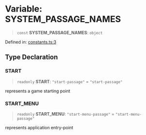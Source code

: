# Variable: SYSTEM\_PASSAGE\_NAMES

> `const` **SYSTEM\_PASSAGE\_NAMES**: `object`

Defined in: [constants.ts:3](https://github.com/laruss/react-text-game/blob/69d70d1469d5c42a37ce3eebe7e9ba2b0e018eba/packages/core/src/constants.ts#L3)

## Type Declaration

### START

> `readonly` **START**: `"start-passage"` = `"start-passage"`

represents a game starting point

### START\_MENU

> `readonly` **START\_MENU**: `"start-menu-passage"` = `"start-menu-passage"`

represents application entry-point
